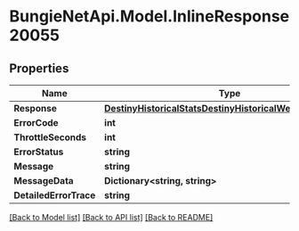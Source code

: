 
# BungieNetApi.Model.InlineResponse20055

## Properties

Name | Type | Description | Notes
------------ | ------------- | ------------- | -------------
**Response** | [**DestinyHistoricalStatsDestinyHistoricalWeaponStatsData**](DestinyHistoricalStatsDestinyHistoricalWeaponStatsData.md) |  | [optional] 
**ErrorCode** | **int** |  | [optional] 
**ThrottleSeconds** | **int** |  | [optional] 
**ErrorStatus** | **string** |  | [optional] 
**Message** | **string** |  | [optional] 
**MessageData** | **Dictionary&lt;string, string&gt;** |  | [optional] 
**DetailedErrorTrace** | **string** |  | [optional] 

[[Back to Model list]](../README.md#documentation-for-models)
[[Back to API list]](../README.md#documentation-for-api-endpoints)
[[Back to README]](../README.md)

